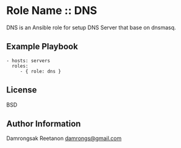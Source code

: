 Role Name :: DNS
================

DNS is an Ansible role for setup DNS Server that base on dnsmasq.

Example Playbook
----------------

    - hosts: servers
      roles:
         - { role: dns }

License
-------

BSD

Author Information
------------------

Damrongsak Reetanon
damrongs@gmail.com
